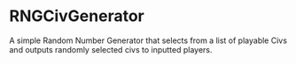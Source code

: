 # RNGCivGenerator
 A simple Random Number Generator that selects from a list of playable Civs and outputs randomly selected civs to inputted players.
